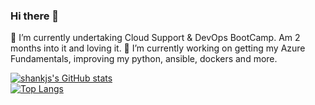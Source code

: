### Hi there 👋
🌱 I’m currently undertaking Cloud Support & DevOps BootCamp. Am 2 months into it and loving it.
🔭 I’m currently working on getting my Azure Fundamentals, improving my python, ansible, dockers and more.

[![shankjs's GitHub stats](https://github-readme-stats.vercel.app/api?username=shankjs&show_icons=true&theme=algolia)](https://github.com/shankjs/github-readme-stats)\
[![Top Langs](https://github-readme-stats.vercel.app/api/top-langs/?username=shankjs&layout=compact&show_icons=true&theme=algolia)](https://github.com/anuraghazra/github-readme-stats)



<!--
**shankjs/shankjs** is a ✨ _special_ ✨ repository because its `README.md` (this file) appears on your GitHub profile.

Here are some ideas to get you started:

- 🔭 I’m currently working on ...
- 🌱 I’m currently learning ...
- 👯 I’m looking to collaborate on ...
- 🤔 I’m looking for help with ...
- 💬 Ask me about ...
- 📫 How to reach me: ...
- 😄 Pronouns: ...
- ⚡ Fun fact: ...
-->
